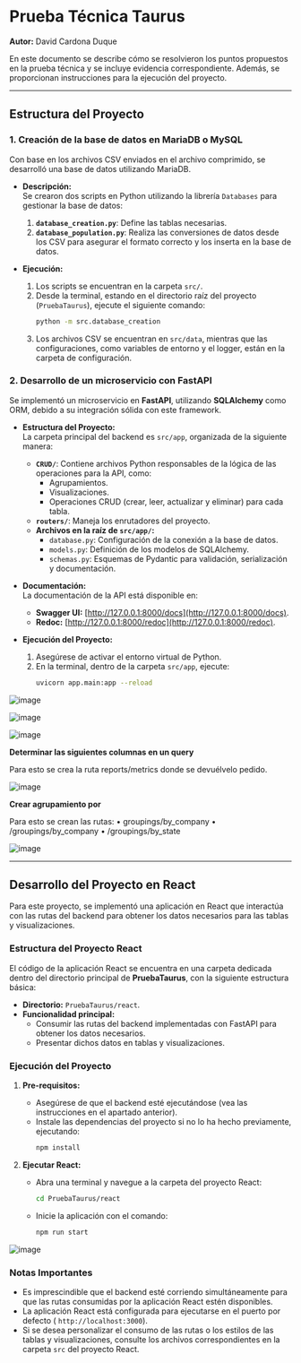 # Prueba Técnica Taurus  
**Autor:** David Cardona Duque  

En este documento se describe cómo se resolvieron los puntos propuestos en la prueba técnica y se incluye evidencia correspondiente. Además, se proporcionan instrucciones para la ejecución del proyecto.  

---

## Estructura del Proyecto  

### 1. Creación de la base de datos en MariaDB o MySQL  
Con base en los archivos CSV enviados en el archivo comprimido, se desarrolló una base de datos utilizando MariaDB.  

- **Descripción:**  
Se crearon dos scripts en Python utilizando la librería `Databases` para gestionar la base de datos:  
  1. **`database_creation.py`**: Define las tablas necesarias.  
  2. **`database_population.py`**: Realiza las conversiones de datos desde los CSV para asegurar el formato correcto y los inserta en la base de datos.  

- **Ejecución:**  
  1. Los scripts se encuentran en la carpeta `src/`.  
  2. Desde la terminal, estando en el directorio raíz del proyecto (`PruebaTaurus`), ejecute el siguiente comando:  
     ```bash
     python -m src.database_creation
     ```  
  3. Los archivos CSV se encuentran en `src/data`, mientras que las configuraciones, como variables de entorno y el logger, están en la carpeta de configuración.  

### 2. Desarrollo de un microservicio con FastAPI  
Se implementó un microservicio en **FastAPI**, utilizando **SQLAlchemy** como ORM, debido a su integración sólida con este framework.  

- **Estructura del Proyecto:**  
  La carpeta principal del backend es `src/app`, organizada de la siguiente manera:  
  - **`CRUD/`**: Contiene archivos Python responsables de la lógica de las operaciones para la API, como:  
    - Agrupamientos.  
    - Visualizaciones.  
    - Operaciones CRUD (crear, leer, actualizar y eliminar) para cada tabla.  
  - **`routers/`**: Maneja los enrutadores del proyecto.  
  - **Archivos en la raíz de `src/app/`:**  
    - `database.py`: Configuración de la conexión a la base de datos.  
    - `models.py`: Definición de los modelos de SQLAlchemy.  
    - `schemas.py`: Esquemas de Pydantic para validación, serialización y documentación.  

- **Documentación:**  
  La documentación de la API está disponible en:  
  - **Swagger UI:** [http://127.0.0.1:8000/docs](http://127.0.0.1:8000/docs).  
  - **Redoc:** [http://127.0.0.1:8000/redoc](http://127.0.0.1:8000/redoc).  

- **Ejecución del Proyecto:**  
  1. Asegúrese de activar el entorno virtual de Python.  
  2. En la terminal, dentro de la carpeta `src/app`, ejecute:  
     ```bash
     uvicorn app.main:app --reload
     ```  


![image](https://github.com/user-attachments/assets/efedd5fa-5eef-4d2c-aad2-365252a032c8)

![image](https://github.com/user-attachments/assets/4360fc34-0794-44fa-bbd9-d0887db23ed3)

![image](https://github.com/user-attachments/assets/1c963d7b-2e1a-4c09-ae67-18b30a06b41b)

**Determinar las siguientes columnas en un query**

Para esto se crea la ruta reports/metrics donde se devuélvelo pedido.

![image](https://github.com/user-attachments/assets/ea0e84a3-675e-4090-947f-65932da4f6aa)

**Crear agrupamiento por**

Para esto se crean las rutas:
•	groupings/by_company
•	/groupings/by_company
•	/groupings/by_state

![image](https://github.com/user-attachments/assets/b12ec54b-0dac-4dc7-b1e6-1d5b6c2b49fb)

---

## Desarrollo del Proyecto en React  

Para este proyecto, se implementó una aplicación en React que interactúa con las rutas del backend para obtener los datos necesarios para las tablas y visualizaciones.  

### Estructura del Proyecto React  
El código de la aplicación React se encuentra en una carpeta dedicada dentro del directorio principal de **PruebaTaurus**, con la siguiente estructura básica:  
- **Directorio:** `PruebaTaurus/react`.  
- **Funcionalidad principal:**  
  - Consumir las rutas del backend implementadas con FastAPI para obtener los datos necesarios.  
  - Presentar dichos datos en tablas y visualizaciones.  

### Ejecución del Proyecto  
1. **Pre-requisitos:**  
   - Asegúrese de que el backend esté ejecutándose (vea las instrucciones en el apartado anterior).  
   - Instale las dependencias del proyecto si no lo ha hecho previamente, ejecutando:  
     ```bash
     npm install
     ```  

2. **Ejecutar React:**  
   - Abra una terminal y navegue a la carpeta del proyecto React:  
     ```bash
     cd PruebaTaurus/react
     ```  
   - Inicie la aplicación con el comando:  
     ```bash
     npm run start
     ```  
![image](https://github.com/user-attachments/assets/e9eb8f94-f40f-4d7e-ba43-ddde875be187)

### Notas Importantes  
- Es imprescindible que el backend esté corriendo simultáneamente para que las rutas consumidas por la aplicación React estén disponibles.  
- La aplicación React está configurada para ejecutarse en el puerto por defecto ( `http://localhost:3000`).  
- Si se desea personalizar el consumo de las rutas o los estilos de las tablas y visualizaciones, consulte los archivos correspondientes en la carpeta `src` del proyecto React.  
